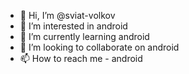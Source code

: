 - 👋 Hi, I’m @sviat-volkov
- 👀 I’m interested in android
- 🌱 I’m currently learning android
- 💞️ I’m looking to collaborate on android
- 📫 How to reach me - android

<!---
sviat-volkov/sviat-volkov is a ✨ special ✨ repository because its `README.md` (this file) appears on your GitHub profile.
You can click the Preview link to take a look at your changes.
--->
